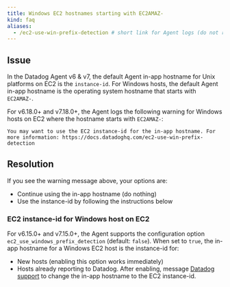 ```yaml
---
title: Windows EC2 hostnames starting with EC2AMAZ-
kind: faq
aliases:
  - /ec2-use-win-prefix-detection # short link for Agent logs (do not remove)
---
```


## Issue

In the Datadog Agent v6 & v7, the default Agent in-app hostname for Unix platforms on EC2 is the `instance-id`. 
For Windows hosts, the default Agent in-app hostname is the operating system hostname that starts with `EC2AMAZ-`.

For v6.18.0+ and v7.18.0+, the Agent logs the following warning for Windows hosts on EC2 where the hostname starts with `EC2AMAZ-`:

```
You may want to use the EC2 instance-id for the in-app hostname. For more information: https://docs.datadoghq.com/ec2-use-win-prefix-detection
```

## Resolution

If you see the warning message above, your options are:

* Continue using the in-app hostname (do nothing)
* Use the instance-id by following the instructions below

### EC2 instance-id for Windows host on EC2

For v6.15.0+ and v7.15.0+, the Agent supports the configuration option `ec2_use_windows_prefix_detection` (default: `false`). When set to `true`, the in-app hostname for a Windows EC2 host is the instance-id for:

* New hosts (enabling this option works immediately)
* Hosts already reporting to Datadog. After enabling, message [Datadog support][1] to change the in-app hostname to the EC2 instance-id.

[1]: /help/
